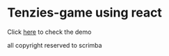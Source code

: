 # Tenzies-game using react

Click [here](https://ahmed-abbe.github.io/Tenzies-game/) to check the demo

all copyright reserved to scrimba
